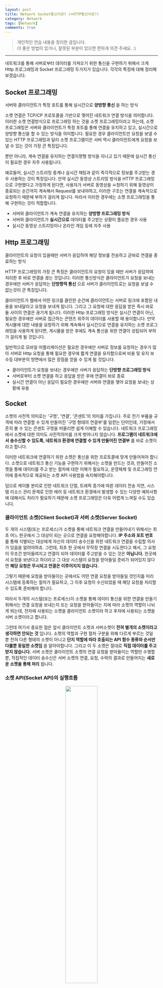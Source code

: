 ```yaml
---
layout: post
title: Network Socket통신이란? (+HTTP통신이란?)
category: Network
tags: [Network]
comments: true
---
```


> 개인적인 연습 내용을 정리한 글입니다.      
> 더 좋은 방법이 있거나, 잘못된 부분이 있으면 편하게 의견 주세요. :)

<hr>

네트워크를 통해 서버로부터 데이터를 가져오기 위한 통신을 구현하기 위해서 크게 Http 프로그래밍과 Socket 프로그래밍 두가지가 있습니다. 각각의 특징에 대해 정리해보겠습니다.


## Socket 프로그래밍

서버와 클라이언트가 특정 포트를 통해 실시간으로 **양방향 통신** 을 하는 방식

소켓 연결은 TCP/CP 프로토콜을 기반으로 맺어진 네트워크 연결 방식을 의미합니다. 이러한 소켓 연결방식으로 프로그래밍 하는 것을 소켓 프로그래밍이라고 하는데, 소켓 프로그래밍은 서버와 클라이언트가 특정 포트를 통해 연결을 유지하고 있고, 실시간으로 양방향 통신을 할 수 있는 방식을 의미합니다. 필요한 경우 클라이언트만 요청을 보낼 수 있는 HTTP 프로그래밍과 달리 소켓 프로그램이은 서버 역시 클라이언트에게 요청을 보낼 수 있는 것이 가장 큰 특징입니다.

뿐만 아니라, 계속 연결을 유지하는 연결지향형 방식을 지니고 있기 때문에 실시간 통신이 필요한 경우 자주 사용됩니다.

예로들어, 실시간 스트리밍 중계나 실시간 채팅과 같이 즉각적으로 정보를 주고받는 경우 사용하는 것이 특징입니다. 만약 실시간 동영상 스트리밍 방식을 HTTP 프로그래밍으로 구현했다고 가정하게 된다면, 사용자가 서버로 동영상을 ㅛ청하기 위해 동영상이 종료되는 순간까지 계속해서 Request를 보내야하고, 이러한 구조는 연결을 계속적으로 요청하기 때문에 부하가 걸리게 됩니다. 따라서 이러한 경우에는 소켓 프로그래밍을 통해 구현하는 것이 적합합니다.

- 서버와 클라이언트가 계속 연결을 유지하는 **양방향 프로그래밍 방식**
- 서버와 클라이언트가 **실시간으로** 데이터를 주고받는 상황이 플요한 경우 사용
- 실시간 동영상 스트리밍이나 온라인 게임 등에 자주 사용



## Http 프로그래밍

클라이언트의 요청이 있을때만 서버가 응답하여 해당 정보를 전송하고 곧바로 연결을 종료하는 방식

HTTP 프로그래밍의 가장 큰 특징은 클라이언트의 요청이 있을 때만 서버가 응답하여 처리한 후 바로 연결을 끊는 것입니다. 이러한 통신방식은 클라이언트가 요청을 보내는 경우에만 서버가 응답하는 **단방향적 통신** 으로 서버가 클라이언트로는 요청을 보낼 수 없는것이 큰 특징입니다.

클라이언트가 웹에서 어떤 링크를 클린한 순간에 클라이언트는 서버로 링크에 포함된 내용을 보내달라고 요청을 보내게 됩니다. 그리고 그 요청에 대한 응답을 받은 즉시 바로 둘 사이의 연결은 끊기게 됩니다. 이러한 Http 프로그래밍 방식은 실시간 연결이 아닌, 필요한 경우에만 서버로 접근하는 콘텐츠 위주의 데이터를 사용할 때 용이합니다. 만약 게시물에 대한 내용을 요청하기 위해 계속해서 실시간으로 연결을 유지하는 소켓 프로그래밍을 사용하게 된다면, 게시물을 받은 후에도 계속 통신을 위한 연결이 성립되어 부하가 걸리게 될 것입니다.

일반적으로 모바일 어플리케이션은 필요한 경우에만 서버로 정보를 요청하는 경우가 많아 서버로 Http 요청을 통해 필요한 경우에 짧게 연결을 유지함으로써 비용 및 유지 보수등 대부분의 방면에서 많은 장점을 얻을 수 있게 될 것입니다.

- 클라이언트가 요청을 보내는 경우에만 서버가 응답하는 **단방향 프로그래밍 방식**
- 서버로부터 소켓 연결을 하고 응답을 받은 후에 연결이 바로 종료
- 실시간 연결이 아닌 응답이 필요한 경우에만 서버와 연결을 맺어 요청을 보내는 상황에 유용




## Socket

소켓의 사전적 의미로는 '구멍', '연결', '콘센트'의 의미를 가집니다. 주로 전기 부품을 규격에 따라 연결할 수 있게 만들어진 '구멍 형태의 연결부'를 일컫는 단어인데, 가정에서 흔히 볼 수 있는 콘센트 구멍을 떠올리면 쉽게 이해할 수 있습니다. 네트워크 프로그래밍에서 소켓에 대한 의미도 사전적의미를 크게 벗어나지 않습니다. **프로그램이 네트워크에서 송수신할 수 있도록, 네트워크 환경에 연결할 수 있게 만들어진 연결부** 를 바로 소켓이라고 합니다.

이러한 네트워크에 연결하기 위한 소켓은 통신을 위한 프로토콜에 맞게 만들어져야 합니다. 소켓으로 네트워크 통신 기능을 구현하기 위해서는 소켓을 만드는 것과, 만들어진 소켓을 통해 데이터를 주고 받는 절차에 대한 이해가 필요하고, 운영체제 및 프로그래밍 언어에 종속적으로 제공되는 소켓 API 사용법을 숙지해야합니다.

덤으로 케이블 분리로 인한 네트워크 단절, 트래픽 증가에 따른 데이터 전송 지연, 시스템 리소스 관리 문제로 인한 에러 등 네트워크 환경에서 발생할 수 있는 다양한 예외사항에 대해서도 처리가 필요하기 때문에 소켓 프로그래밍은 더욱 어렵게 느껴질 수도 있습니다.



### 클라이언트 소켓(Client Socket)과 서버 소켓(Server Socket)

두 개의 시스템(또는 프로세스)가 소켓을 통해 네트워크 연결을 만들어내기 위해서는 최초 어느 한곳에서 그 대상이 되는 곳으로 연결을 요청해야합니다. **IP 주소와 포트 번호** 를 통해 식별되는 대상에게 자신의 데이터 송수신을 위한 네트워크 연결을 수립할 의사가 있음을 알려야하죠. 그런데, 최초 한 곳에서 무작정 연결을 시도한다고 해서, 그 요청이 무조건 받아들여지고 연결이 되어 데이터를 주고받을 수 있는 것은 **아닙니다.** 한곳에서 요청을 보낸다고 하더라고 그 대상 시스템이 요청을 받아들일 준비가 되어있지 않다면 **해당 요청은 무시되고 연결은 이루어지지 않습니다.**

그렇기 때문에 요청을 받아들이는 곳에서도 어떤 연결 요청을 받아들일 것인지를 미리 시스템에 등록하는 절차가 필요하고, 그 이후 요청이 수신되었을 때 해당 요청을 처리할 수 있도록 준비해야 합니다.

따라서 두개의 시스템(또는 프로세스)이 소켓을 통해 데이터 통신을 위한 연결을 만들기 위해서는 연결 요청을 보내는지 또는 요청을 받아들이는 지에 따라 소켓의 역할이 나뉘게 뙤는데, 전자에 사용되는 소켓을 클라이언트 소켓이라 하고 후자에 사용되는 소켓을 서버 소켓이라고 합니다.

그런데 여기서 중요한 점은 앞서 클라이언트 소켓과 서버소켓이 **전혀 별개의 소켓이라고 생각하면 안되는 것** 입니다. 소켓의 역할과 구현 절차 구분을 위해 다르게 부르는 것일 뿐 전혀 다른 형태의 소켓이 아니고 **단지 역할에 따라 호출되는 API 함수 종류와 순서만 다를뿐 동일한 소켓임** 을 알아야합니다. 그리고 이 두 소켓은 절대로 **직접 데이터를 주고 받지 않습니다.** 서버 소켓은 클라이언트 소켓의 연결 요청을 받아들이는 역할만 수행할 뿐, 직접적인 데이터 송수신은 서버 소켓의 연결, 요청, 수락의 결과로 만들어지는 **새로운 소켓을 통해 처리** 됩니다.


### 소켓 API(Socket API)의 실행흐름

<center>
<figure>
<img src="/assets/post-img/Network/8.png" alt="" width="50%">
</figure>
</center>


#### 클라이언트 소켓(Client Socket)

클라이언트 소켓은 처음 소켓을 **생성(create)** 한 다음, 서버 측에 **연결(connect)** 을 요청합니다. 그리고 서버 소켓에서의 연결이 받아들여지면 데이터를 **송수신(send/recv)** 하고, 모든 처리가 완료되면 소켓을 **닫습니다(close).**


#### 서버 소켓(server socket)

서버 소켓은 클라이언트보다는 조금 복잡한 과정을 거칩니다. 우선 클라이언트와 마찬가지로 처음 소켓을 **생성(create)** 합니다. 그리고 서버가 사용할 IP주소와 포트 번호를 생성해 소켓에 **결합(bind)** 합니다. 이후 클라이언트로부터 연결 요청이 수신되는 지 **주시(listen)** 하고, 요청이 수신되면 요청을 **받아들어(accept)** 데이터 통신을 위한 새로운 소켓을 생성합니다. 그렇게 새로운 소켓을 통해 연결이 수립(ESTABLISH)되면, 클라이언트와 마찬가지로 데이터를 **송수신(send/recv)** 할 수 있게 되고 데이터 송수신이 완료되면 소켓을 **닫습니다(close).**


### 클라이언트 소켓 프로그래밍(Client Socket Programming)

#### 클라이언트 소켓생성(socket())

소켓 통신을 위해 가장 먼저 해야할 일은 소켓을 생성하는 것입니다. 이때 소켓의 종류를 지정할 수 있는데, TCP 소켓을 위해서는 스트림(stream)타입, UDP 소켓을 위해서는 데이터그램(Datagram) 타입을 지정할 수 있습니다.

이 최초 소켓이 만들어지는 시점에는 어떠한 **연결 대상** 에 대한 정보는 들어있지 않습니다. 그저 껍데기 뿐인 소켓 하나가 만들어진 것 뿐입니다.


#### 연결 요청(connect())

connect() API는 **IP주소** 와 **포트번호** 로 식별되는 대상에 연결 요청을 보냅니다.

이 API는 블럭방식으로 동작하는데, 블럭 방식이라는 것은 연결 요청에 대한 결과(성공, 거절 등)가 결정되기 전에는 connect()의 실행이 끝나지 않는 것을 의미합니다. 그렇기 때문에 connect API가 실행되지 마자 실행결과와 관계없이 무조건 결과가 리턴될 것이라고 가정해서는 안됩니다. 이 connect API 호출이 성공하면 이제부터 데이터의 송수신(send/recv) API를 통해 데이터를 주고받을 수 있게 됩니다.



#### 데이터 송수신(send()/recv())

연결된 소켓을 통해 데이터를 보낼때는 send(), 데이터를 받을 때는 recv API를 사용합니다. 이 두 API 또한 블럭 방식으로 동작됩니다. 즉, 두 API 모두 실행결과가 결정되기 전까지는 API에 대한 결과가 리턴되지 않는 것을 의미하죠. 그중에서도 특히 recv() API는 데이터가 수신되지 않거나 에러가 발생하기 전에는 실행이 종료되지 않기 땜누에 데이터 수신 작업은 단순하게 처리하기가 쉽지는 않습니다.

send()의 경우 데이터를 보내는 주체가 자기 자신이기 때문에 얼마만큼의 데이터를 보낼지, 언제 보낼지를 알수 있지만, recv()의 경우에는 통신 대상이 언제, 언떤 데이터를 보낼 지 특정할 수 없기 때문에 해당 API는 한번 실행되면 언제 끝날지 모르는 상태가 됩니다.

따라서 데이터 수신을 위한 recv() API는 별도의 스레드에서 작업이 이루어집니다. 소켓의 생성과 연결이 완료된 후 새로운 스레드를 하나 더 만들어 그곳에서 recv()를 실행하고 데이터가 수신되길 기다리는 것이죠.


#### 소켓닫기(close())

더 이상 데이터 송수신이 필요없게 되면 소켓을 닫기 위해 close() API를 호출합니다. 이렇게 close()에 의해 닫힌 소켓은 더 이상 유효한 소켓이 아니기 때문에 해당 소켓을 사용해 데이터를 송수신할 수 없게 됩니다. 만약 소켓 연결이 종료된 후 다시 데이터를 주고받고자 한다면 다시 한번 소켓의 생성, 연결 과정을 통해 소켓이 데이터를 송수신할 수 있는 상태가 되어야 합니다.


### 예시

```swift
import UIKit
import SocketIO

class SocketIOManager: NSObject {
  static let shared = SocketIOManager()
  var manager = SocketManager(socketURL: URL(string: "http://localhost:9000")!, config: [.log(true), .compress])
  var socket: SocketIOClient!

  override init() {
    super.init()
    socket = self.manager.socket(forNamespace: "/test")
    socket.on("test") { dataArray, ack in   // test로 송신된 이벤트 수신
      print(dataArray)
    }
  }

  func establishConnection() {
    socket.connect()  // 설정한 주소와 포트로 소켓 연결 시도
  }

  func closeConnection() {
    socket.disconnect()  // 소켓 연결 종료
  }

  func sendMessage(message: String, nickname: String) {
    socket.emit("event", ["message" : "This is a test message"])  // event라는 이름으로 뒤 데이터 송신
    socket.emit("event1", [["name" : "ns"], ["email" : "@naver.com"]])
    socket.emit("event2", ["name" : "ns", "email" : "@naver.com"])
    socket.emit("msg", ["nick": nickname, "msg" : message])
  }
}
```

- socket.IO에서는 소켓을 룸으로 나누어 소켓을 룸단위로 구분
  - 클라이언트가 /test 룸에 속한 소켓이라면 서버에서도 /test룸으로 설정하고 처리해줘야 통신 가능

### 서버 소켓 프로그래밍(Server Socket Programming)

클라이언트 소켓을 처리하는 과정의 API는 비교적 간단하지만 서버 소켓의 경우 그 처리 과정이 조금 복잡합니다.


#### 서버 소켓 생성(socket())

클라이언트 소켓과 마찬가지로 서버 소켓을 사용하려면 최초에 소켓을 생성해야 합니다.


#### 서버 소켓 바인딩(bind())

bind의 사전적의미로 '결합하다', '구속하다', '묶다'등의 의미를 가지고 있습니다. bind() API에서 사용되는 인자는 두가지 **소켓** 과 **포트번호(또는 IP+포트번호)** 입니다. 즉 사전적 의미로 바라보면 소켓과 포트번호를 결합한다는 의미입니다.

보통 시스템에는 많은 수의 프로세스가 동작합니다. 만약 어떤 프로세스가 TCP 또는 UDP 프로토콜을 사용한다면 각 표준에 따라 소켓은 시스템이 관리하는 포트 중 하나의 포트 번호를 사용하게 됩니다. 그런데 만약 소켓이 사용하는 포트 번호가 다른 소켓의 포트 번호와 중복된다면 어떻게 될까요?

모든 소켓이 1000이라는 동일한 포트번호를 사용하게 된다면, 네트워크를 통해 1000번 포트로 어떤 데이터가 수신될 때 어떤 소켓으로 이를 처리해야할 지 결정할 수 없는 문제가 발생하게 될 것 입니다.

그렇기 때문에 운영체제에서는 소켓들이 중복된 포트번호를 사용하지 않게 하기 위해 내부적으로 포트번호화 소켓 연결정보를 관리합니다.

그리고 bind()API에서는 해당 소켓이 지정된 포트 번호를 사용할 것이라는 것을 운영체제에 요청하는 것이 바로 해당 API의 역할입니다. 만약 지정된 포트 번호를 다른 소켓이 사용하고 있다면 bind() API는 에러를 리턴합니다. 즉 일반적으로 서버 소켓은 고정된 포트번호를 사용합니다. 그리고 그 포트 번호를 통해 클라이언트의 연결 요청을 받아들입니다. 그리고 운영체제가 특정 포트 번호를 서버 소켓이 사용하도록 만들기 위해 소켓과 포트 번호를 결합하는데 이를 결합하기 위해 사용하는 API 가 바로 bind()인 것입니다.

이를 소켓바인드, 소켓 바인딩이라고도 부릅니다.


#### 클라이언트 연결 요청 대기(listen())

서버 소켓에 포트번호를 결합하고 나면 서버 소켓을 통해 클라이언트 연결 요청을 받아들일 준비가 되고, 이제는 클라이언트에 의한 연결요청이 수신될 때까지 기다리게 됩니다. listen()API가 그 역할을 수행합니다.

서버 소켓에 바인딩된 포트 번호를 통해 클라이언트의 연결 요청이 있는지 확인하며 대기상태에 머물게 되고, 클라이언트에서 호출된 connect() API에의해 연결요청이 수신되는지 귀 기울이고 있다가 요청이 수신되면 그 때 대기 상태를 종료하고 결과를 리턴합니다. 이렇게 listen() API가 대기 상태에서 빠져나오는 경우는 크게 두가지 입니다.

1. 클라이언트 요청이 수신되는 경우
2. 에러가 발생하는 경우

그런데 listen()API가 성공한 경우라도 리턴 값에는 클라이언트 요청에 대한 정보는 들어있지 않는 것이 특징입니다. 이때 반환되는 리턴값에서 판단할 수 있는 것은 단 두가지로 연결 요청이 수신되었는지(success), 그렇지 않고 에러가 발생했는지(fail) 뿐입니다.

그리고 이 클라이언트 연결 요청에 대한 정보는 시스템 내부적으로 관리되는 큐(queue)에 쌓이게 되는데, 이 시점은 클라이언트와의 연결은 아직 완전히 연결된 상태라고는 할 수없는 여전한 대기상태임을 놓치지 말아야 합니다. 이렇게 대기 중이 연결 요청을 큐로부터 꺼내와서 연결을 완료하기 위해서는 accept()API를 호출해야합니다.


#### 클라이언트 연결 수립(accept())

다시 한번, listen() API가 클라이언트 연결 요청을 확인하고 문제없이 리턴(success)한다고 해서, 클라이언트와의 연결 과정이 모두 완료된 것은 아닙니다. 아직 실질적인 소켓 연결(connection)을 수립하는 절차가 남아있습니다. 즉 최정적으로 연결 요청을 받아들이는 역할을 수행하는 것은 accept() API입니다.

연결 요청을 받아들여 소켓 간 연결을 수립하는 것이 바로 이 API의 역할입니다. 그런데 여기서 가장 중요한 점은 최종적으로 데이터 통신을 위해 연결되는 이 소켓은 앞서 bind(), listen() API에서 사용한 서버 소켓이 아니라는 점입니다. 즉, 클라이언트 소켓과 연결이 만들어지는 소켓은 앞서 사용했던 서버 소켓이 아닌 accept()API 내부에서 만들어진 새로운 소켓이라는 점 입니다.

서버 소켓의 핵심역할은 클라이언트의 연결 요청을 수신!하는 것입니다. 이를 위해 bind() 및 listen()을 통해 소켓에 포트번호를 바인딩하고 요청 대기 큐를 생성해 클라이언트의 요청을 대기하였죠. 그리고 이후 accept() API에서 데이터 송수신을 위한 새로운 소켓을 만들고 서버 소켓의 대기 큐에 쌓여있는 첫번째 연결요청을 매핑 시킵니다. 이렇게 하나의 연결 요청을 처리하기 위한 서버 소켓의 역할은 끝나게 됩니다.


#### 데이터 송수신(send()/recv())

이제 실질적인 데이터 송수신은 accept()API에서 생성된 연결이 수립된(Establiched)된 소켓을 통해 처리 됩니다. <br>
데이터를 송수신하는 과정은 클라이언트 소켓 처리 과정 내용과 동일합니다.


#### 소켓 연결 종료(close())

클라이언트 소켓 처리 과정과 마찬가지로 소켓을 닫기 위해 close() API를 호출합니다.

그런데 서버 소켓에서는 close()의 대상이 하나만 있는것이 아니란 것이 중요합니다. 최초 socket() API를 통해 생성한 서커 소켓에 더해 accept() API 호출에 의해 생성된 소켓 또한 관리해야하기 때문이죠.



### 예시

아래는 Socket.IO 문서에 나오는 Server를 구현하는 예시 코드입니다.


```swift
var app = require('http').createServer(handler)  // http 서버를 생성
var io = require('socket.io')(app);  // 소켓 생성
var fs = require('fs');

app.listen(80);  // 80번 포트를 연결해 클라이언트 요청을 대기

// 이제 클라이언트 소켓은 localhost:80으로 연결을 요청

io.on('connection', function (socket) {  // connection되면
  socket.emit('news', { hello: 'world' });  // 클라이언트로 news라는 키로 뒤 객체를 보냄
  socket.on('my other event', function (data) {  
    // 클라이언트에서 서버로 보낸 데이터중 'my other event'라는 키로 들어오는 값을 받아 console.log 출력
    console.log(data);
  });
});
```
